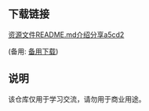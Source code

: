 

## 下载链接
[资源文件README.md介绍分享a5cd2]() 

(备用: [备用下载](https://pan.baidu.com/s/1Z-RrARexPC9u_xuBVVPd2A?pwd=1234))

## 说明

该仓库仅用于学习交流，请勿用于商业用途。
